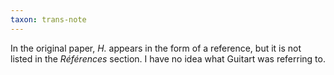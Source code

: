 ```yaml
---
taxon: trans-note
---
```


In the original paper, *H.* appears in the form of a reference, but it is not listed in the *Références* section. I have no idea what Guitart was referring to.
